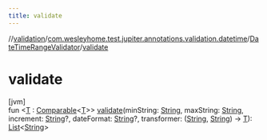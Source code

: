 ```yaml
---
title: validate
---
```

//[validation](../../../index.html)/[com.wesleyhome.test.jupiter.annotations.validation.datetime](../index.html)/[DateTimeRangeValidator](index.html)/[validate](validate.html)



# validate



[jvm]\
fun &lt;[T](validate.html) : [Comparable](https://kotlinlang.org/api/latest/jvm/stdlib/kotlin/-comparable/index.html)&lt;[T](validate.html)&gt;&gt; [validate](validate.html)(minString: [String](https://kotlinlang.org/api/latest/jvm/stdlib/kotlin/-string/index.html), maxString: [String](https://kotlinlang.org/api/latest/jvm/stdlib/kotlin/-string/index.html), increment: [String](https://kotlinlang.org/api/latest/jvm/stdlib/kotlin/-string/index.html)?, dateFormat: [String](https://kotlinlang.org/api/latest/jvm/stdlib/kotlin/-string/index.html)?, transformer: ([String](https://kotlinlang.org/api/latest/jvm/stdlib/kotlin/-string/index.html), [String](https://kotlinlang.org/api/latest/jvm/stdlib/kotlin/-string/index.html)) -&gt; [T](validate.html)): [List](https://kotlinlang.org/api/latest/jvm/stdlib/kotlin.collections/-list/index.html)&lt;[String](https://kotlinlang.org/api/latest/jvm/stdlib/kotlin/-string/index.html)&gt;




